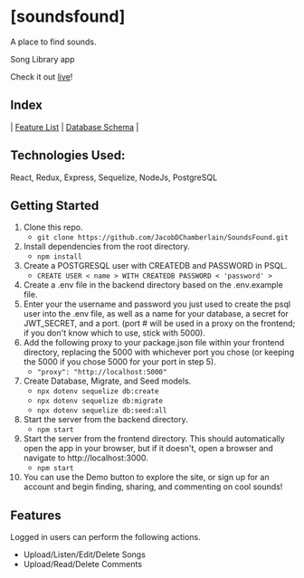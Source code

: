 # [soundsfound]
A place to find sounds.

Song Library app 

Check it out [live](http://soundsfound.herokuapp.com/)!


## Index

| [Feature List](https://github.com/JacobDChamberlain/SoundsFound/wiki/Feature-List) | [Database Schema](https://github.com/JacobDChamberlain/SoundsFound/wiki/DB-Schema) |

## Technologies Used:
React, Redux, Express, Sequelize, NodeJs, PostgreSQL

## Getting Started

1. Clone this repo.
    * `git clone https://github.com/JacobDChamberlain/SoundsFound.git`
2. Install dependencies from the root directory.
    * `npm install`
3. Create a POSTGRESQL user with CREATEDB and PASSWORD in PSQL.
    * `CREATE USER < name > WITH CREATEDB PASSWORD < 'password' >`
4. Create a .env file in the backend directory based on the .env.example file.
5. Enter your the username and password you just used to create the psql user into the .env file, as well as a name for your database, a secret for JWT_SECRET, and a port. (port # will be used in a proxy on the frontend; if you don't know which to use, stick with 5000).
6. Add the following proxy to your package.json file within your frontend directory, replacing the 5000 with whichever port you chose (or keeping the 5000 if you chose 5000 for your port in step 5).
    * `"proxy": "http://localhost:5000"`
7. Create Database, Migrate, and Seed models.
    * `npx dotenv sequelize db:create`
    * `npx dotenv sequelize db:migrate`
    * `npx dotenv sequelize db:seed:all`
8. Start the server from the backend directory.
    * `npm start`
9. Start the server from the frontend directory. This should automatically open the app in your browser, but if it doesn't, open a browser and navigate to http://localhost:3000.
    * `npm start`
10. You can use the Demo button to explore the site, or sign up for an account and begin finding, sharing, and commenting on cool sounds!  

## Features

Logged in users can perform the following actions.

- Upload/Listen/Edit/Delete Songs
- Upload/Read/Delete Comments
